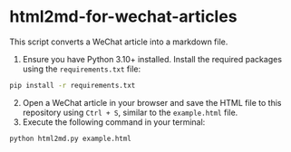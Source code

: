 # html2md-for-wechat-articles

This script converts a WeChat article into a markdown file.

1. Ensure you have Python 3.10+ installed. Install the required packages using the `requirements.txt` file:

  ```bash
  pip install -r requirements.txt
  ```

2. Open a WeChat article in your browser and save the HTML file to this repository using `Ctrl + S`, similar to the `example.html` file.
3. Execute the following command in your terminal:

  ```bash
  python html2md.py example.html
  ```

